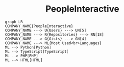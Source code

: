 <h1 align="center">PeopleInteractive</h1>

```mermaid
graph LR
COMPANY_NAME{PeopleInteractive}
COMPANY_NAME ---> U{Users} ---> UN[5]
COMPANY_NAME ---> R{Repositories} ---> RN[18]
COMPANY_NAME ---> G{Gists} ---> GN[4]
COMPANY_NAME ---> ML{Most Used<br>Languages}
ML --> Python[Python]
ML --> TypeScript[TypeScript]
ML --> PHP[PHP]
ML --> HTML[HTML]
```
